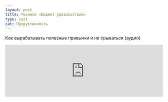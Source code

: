 ```yaml
---
layout: post
title: Техника «Бюджет удовольствий»
type: cast
cat: Продуктивность
---
```


Как вырабатывать полезные привычки и не срываться (аудио)

<iframe width="100%" height="166" scrolling="no" frameborder="no" src="https://w.soundcloud.com/player/?url=https%3A//api.soundcloud.com/tracks/217039187&amp;color=ff5500&amp;auto_play=false&amp;hide_related=false&amp;show_comments=true&amp;show_user=true&amp;show_reposts=false"></iframe>